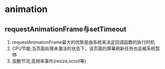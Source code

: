 # animation
## requestAnimationFrame与setTimeout
1. requestAnimationFrame最大的优势是由系统来决定回调函数的执行时机
2. CPU节能;当页面处理未激活的状态下，该页面的屏幕刷新任务也会被系统暂停
3. 函数节流;高频率事件(resize,scroll等)